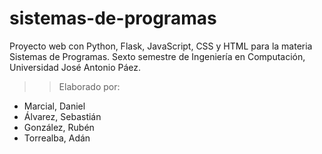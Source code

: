 # sistemas-de-programas
Proyecto web con Python, Flask, JavaScript, CSS y HTML para la materia Sistemas de Programas. Sexto semestre de Ingeniería en Computación, Universidad José Antonio Páez.
>> Elaborado por:
- Marcial, Daniel
- Álvarez, Sebastián
- González, Rubén
- Torrealba, Adán
